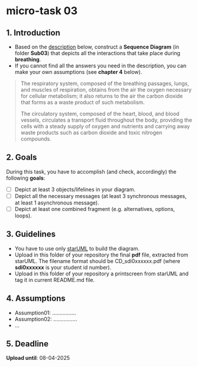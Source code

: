 # micro-task 03
## 1. Introduction
* Based on the [description](https://www.britannica.com/science/human-body) below, construct a **Sequence Diagram** (in folder **Sub03**) that depicts all the interactions that take place during **breathing**.
* If you cannot find all the answers you need in the description, you can make your own assumptions (see **chapter 4** below).

> The respiratory system, composed of the breathing passages, lungs, and muscles of respiration, obtains from the air the oxygen necessary for cellular metabolism; it also returns to the air the carbon dioxide that forms as a waste product of such metabolism.
> 
> The circulatory system, composed of the heart, blood, and blood vessels, circulates a transport fluid throughout the body, providing the cells with a steady supply of oxygen and nutrients and carrying away waste products such as carbon dioxide and toxic nitrogen compounds.

## 2. Goals
During this task, you have to accomplish (and check, accordingly) the following **goals**:
- [ ] Depict at least 3 objects/lifelines in your diagram.
- [ ] Depict all the necessary messages (at least 3 synchronous messages, at least 1 asynchronous message).
- [ ] Depict at least one combined fragment (e.g. alternatives, options, loops).

## 3. Guidelines
* You have to use only [starUML](https://staruml.io) to build the diagram.
* Upload in this folder of your repository the final **pdf** file, extracted from starUML. The filename format should be CD_sdi0xxxxxx.pdf (where **sdi0xxxxxx** is your student id number).
* Upload in this folder  of your repository a printscreen from starUML and tag it in current README.md file.


## 4. Assumptions
* Assumption01: ................
* Assumption02: ................
* ...

## 5. Deadline
**Upload until**: 08-04-2025
